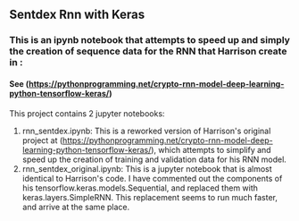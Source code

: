 ## Sentdex Rnn with Keras
### This is an ipynb notebook that attempts to speed up and simply the creation of sequence data for the RNN that Harrison create in :
#### See (https://pythonprogramming.net/crypto-rnn-model-deep-learning-python-tensorflow-keras/)

This project contains 2 jupyter notebooks:
1. rnn_sentdex.ipynb: This is a reworked version of Harrison's original project at  (https://pythonprogramming.net/crypto-rnn-model-deep-learning-python-tensorflow-keras/), which attempts to simplify and speed up the creation of training and validation data for his RNN model.
2. rnn_sentdex_original.ipynb: This is a jupyter notebook that is almost identical to Harrison's code.  I have commented out the components of his tensorflow.keras.models.Sequential, and replaced them with keras.layers.SimpleRNN.  This replacement seems to run much faster, and arrive at the same place.
